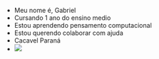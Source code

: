- Meu nome é, Gabriel
- Cursando 1 ano do ensino medio
- Estou aprendendo pensamento computacional
- Estou querendo colaborar com ajuda 
- Cacavel Paraná
- ![](https://media0.giphy.com/media/xU9TT471DTGJq/giphy.gif)

